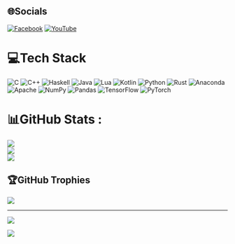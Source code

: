 
## 🌐Socials
[![Facebook](https://img.shields.io/badge/Facebook-%231877F2.svg?logo=Facebook&logoColor=white)](https://facebook.com/https://www.facebook.com/profile.php?id=100054153079669) [![YouTube](https://img.shields.io/badge/YouTube-%23FF0000.svg?logo=YouTube&logoColor=white)](https://youtube.com/c/https://www.youtube.com/@oancongqui9003/featured) 

# 💻Tech Stack
![C](https://img.shields.io/badge/c-%2300599C.svg?style=plastic&logo=c&logoColor=white) ![C++](https://img.shields.io/badge/c++-%2300599C.svg?style=plastic&logo=c%2B%2B&logoColor=white) ![Haskell](https://img.shields.io/badge/Haskell-5e5086?style=plastic&logo=haskell&logoColor=white) ![Java](https://img.shields.io/badge/java-%23ED8B00.svg?style=plastic&logo=java&logoColor=white) ![Lua](https://img.shields.io/badge/lua-%232C2D72.svg?style=plastic&logo=lua&logoColor=white) ![Kotlin](https://img.shields.io/badge/kotlin-%230095D5.svg?style=plastic&logo=kotlin&logoColor=white) ![Python](https://img.shields.io/badge/python-3670A0?style=plastic&logo=python&logoColor=ffdd54) ![Rust](https://img.shields.io/badge/rust-%23000000.svg?style=plastic&logo=rust&logoColor=white) ![Anaconda](https://img.shields.io/badge/Anaconda-%2344A833.svg?style=plastic&logo=anaconda&logoColor=white) ![Apache](https://img.shields.io/badge/apache-%23D42029.svg?style=plastic&logo=apache&logoColor=white) ![NumPy](https://img.shields.io/badge/numpy-%23013243.svg?style=plastic&logo=numpy&logoColor=white) ![Pandas](https://img.shields.io/badge/pandas-%23150458.svg?style=plastic&logo=pandas&logoColor=white) ![TensorFlow](https://img.shields.io/badge/TensorFlow-%23FF6F00.svg?style=plastic&logo=TensorFlow&logoColor=white) ![PyTorch](https://img.shields.io/badge/PyTorch-%23EE4C2C.svg?style=plastic&logo=PyTorch&logoColor=white)
# 📊GitHub Stats :
![](https://github-readme-stats.vercel.app/api?username=DoanCongQui&theme=radical&hide_border=false&include_all_commits=false&count_private=false)<br/>
![](https://github-readme-streak-stats.herokuapp.com/?user=DoanCongQui&theme=radical&hide_border=false)<br/>
![](https://github-readme-stats.vercel.app/api/top-langs/?username=DoanCongQui&theme=radical&hide_border=false&include_all_commits=false&count_private=false&layout=compact)

## 🏆GitHub Trophies
![](https://github-trophies.vercel.app/?username=DoanCongQui&theme=radical&no-frame=false&no-bg=false&margin-w=4)

---
[![](https://visitcount.itsvg.in/api?id=DoanCongQui&icon=0&color=0)](https://visitcount.itsvg.in)

[![](https://visitcount.itsvg.in/api?id=DoanCongQui&label=Profile%20Views&pretty=false)](https://visitcount.itsvg.in)
